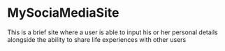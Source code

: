 # MySociaMediaSite
This is a brief site where a user is able to input his or her personal details alongside the ability to share life experiences with other users
